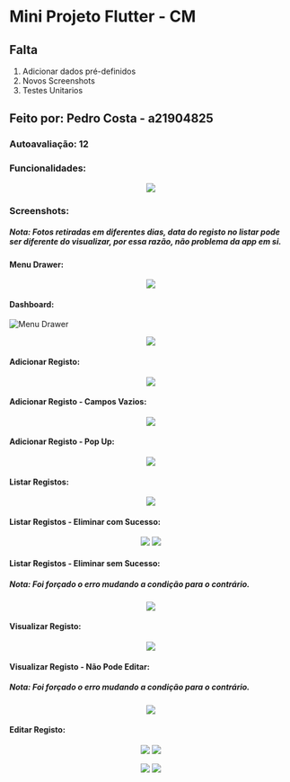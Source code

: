 # Mini Projeto Flutter - CM

## Falta
1. Adicionar dados pré-definidos
2. Novos Screenshots
3. Testes Unitarios

## Feito por: Pedro Costa - a21904825

### Autoavaliação: 12

### Funcionalidades:
<p align="center">
  <img src="images/tabela.png">
</p>

### Screenshots:
##### Nota: Fotos retiradas em diferentes dias, data do registo no listar pode ser diferente do visualizar, por essa razão, não problema da app em si.

#### Menu Drawer:
<p align="center">
  <img src="images/drawer.jpg">
</p>

#### Dashboard:
![](images/tabela.png?raw=true "Menu Drawer")
<p align="center">
  <img src="images/drawer.jpg">
</p>

#### Adicionar Registo:
<p align="center">
  <img src="images/adicionar1.jpg">
</p>

#### Adicionar Registo - Campos Vazios:
<p align="center">
  <img src="images/adicionar2.jpg">
</p>

#### Adicionar Registo - Pop Up:
<p align="center">
  <img src="images/adicionar3.jpg">
</p>

#### Listar Registos:
<p align="center">
  <img src="images/listar1.jpg">
</p>

#### Listar Registos - Eliminar com Sucesso:
<p align="center">
  <img src="images/listar2.jpg">
  <img src="images/listar3.jpg">
</p>

#### Listar Registos - Eliminar sem Sucesso:
##### Nota: Foi forçado o erro mudando a condição para o contrário.
<p align="center">
  <img src="images/listar4.jpg">
</p>

#### Visualizar Registo:
<p align="center">
  <img src="images/visualizar1.jpg">
</p>

#### Visualizar Registo - Não Pode Editar:
##### Nota: Foi forçado o erro mudando a condição para o contrário.
<p align="center">
  <img src="images/visualizar2.jpg">
</p>

#### Editar Registo:
<p align="center">
  <img src="images/editar1.jpg">
  <img src="images/editar2.jpg">
</p>
<p align="center">
  <img src="images/editar3.jpg">
  <img src="images/editar4.jpg">
</p>